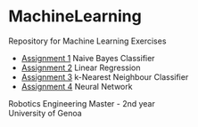 # MachineLearning
Repository for Machine Learning Exercises

* [Assignment 1](https://github.com/francescacanale/MachineLearning/tree/master/Assignment_1) Naive Bayes Classifier
* [Assignment 2](https://github.com/francescacanale/MachineLearning/tree/master/Assignment_2) Linear Regression
* [Assignment 3](https://github.com/francescacanale/MachineLearning/tree/master/Assignment_3) k-Nearest Neighbour Classifier
* [Assignment 4](https://github.com/francescacanale/MachineLearning/tree/master/Assignment_4) Neural Network



Robotics Engineering Master - 2nd year   
University of Genoa
